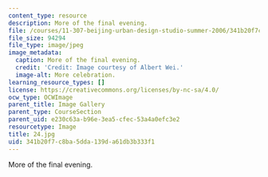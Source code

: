 ```yaml
---
content_type: resource
description: More of the final evening.
file: /courses/11-307-beijing-urban-design-studio-summer-2006/341b20f7c8ba5dda139da61db3b333f1_24.jpg
file_size: 94294
file_type: image/jpeg
image_metadata:
  caption: More of the final evening.
  credit: 'Credit: Image courtesy of Albert Wei.'
  image-alt: More celebration.
learning_resource_types: []
license: https://creativecommons.org/licenses/by-nc-sa/4.0/
ocw_type: OCWImage
parent_title: Image Gallery
parent_type: CourseSection
parent_uid: e230c63a-b96e-3ea5-cfec-53a4a0efc3e2
resourcetype: Image
title: 24.jpg
uid: 341b20f7-c8ba-5dda-139d-a61db3b333f1
---
```

More of the final evening.